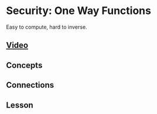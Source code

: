 # Security: One Way Functions
Easy to compute, hard to inverse.

## [Video](https://vimeo.com/??????)

## Concepts

## Connections

## Lesson
